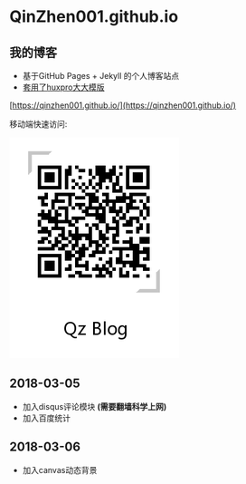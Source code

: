 # QinZhen001.github.io

## 我的博客
* 基于GitHub Pages + Jekyll 的个人博客站点
* [套用了huxpro大大模版](https://github.com/huxpro/huxpro.github.io/)

[https://qinzhen001.github.io/](https://qinzhen001.github.io/)

移动端快速访问:

![enter description here][1]


## 2018-03-05
* 加入disqus评论模块 **(需要翻墙科学上网)**
* 加入百度统计

## 2018-03-06
* 加入canvas动态背景


  [1]: https://github.com/QinZhen001/QinZhen001.github.io/blob/master/img/website-QR%20-code.png